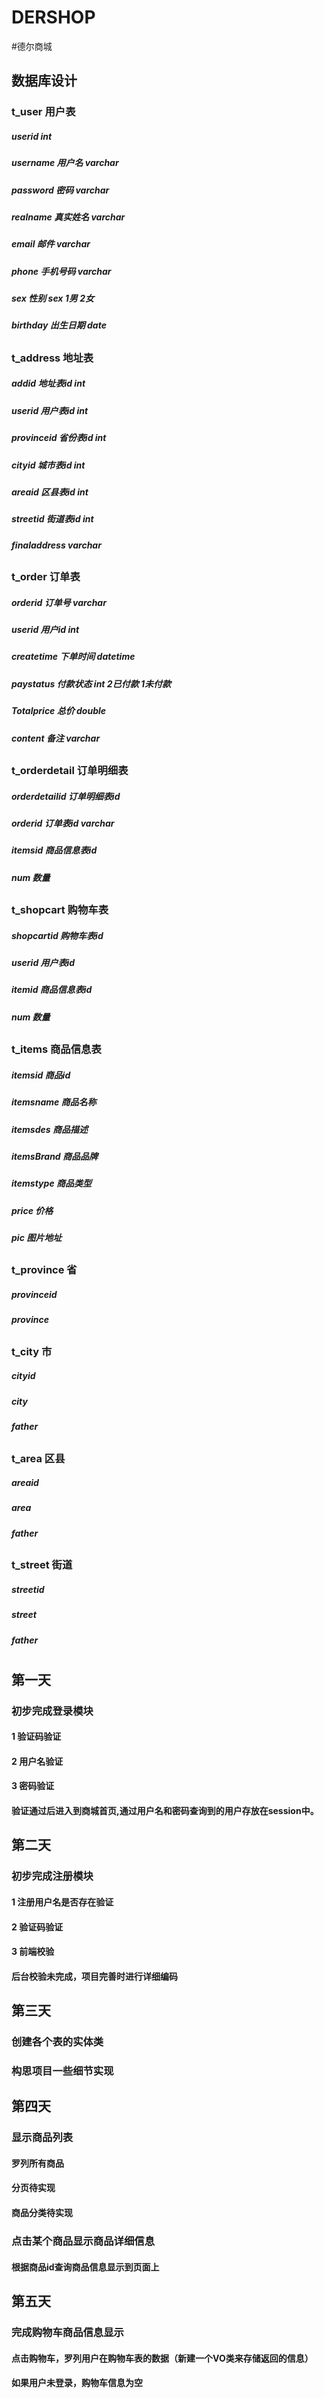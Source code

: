 # DERSHOP
#德尔商城
## 数据库设计
#### 
### t_user 用户表
##### userid         int
##### username 用户名      varchar
##### password 密码         varchar
##### realname 真实姓名   varchar
##### email 邮件                  varchar
##### phone 手机号码     varchar
##### sex 性别               sex  1男 2女
##### birthday 出生日期   date

##
### t_address 地址表
##### addid 地址表id  int
##### userid 用户表id  int
##### provinceid 省份表id   int 
##### cityid 城市表id   int 
##### areaid 区县表id   int 
##### streetid 街道表id  int
##### finaladdress   varchar

##
### t_order 订单表
##### orderid 订单号 varchar
##### userid 用户id   int 
##### createtime 下单时间  datetime
##### paystatus 付款状态 int 2已付款 1未付款
##### Totalprice 总价 double
##### content 备注 varchar
##
### t_orderdetail 订单明细表
##### orderdetailid 订单明细表id
##### orderid 订单表id varchar
##### itemsid 商品信息表id
##### num 数量
##

### t_shopcart 购物车表
##### shopcartid 购物车表id
##### userid 用户表id 
##### itemid 商品信息表id
##### num 数量
##

### t_items 商品信息表
##### itemsid 商品id
##### itemsname 商品名称
##### itemsdes 商品描述
##### itemsBrand 商品品牌
##### itemstype 商品类型
##### price 价格
##### pic 图片地址

##
### t_province 省
##### provinceid
##### province

##
### t_city 市
##### cityid
##### city
##### father
##
### t_area 区县
##### areaid
##### area
##### father
##
### t_street 街道
##### streetid
##### street
##### father

#
## 第一天 
### 初步完成登录模块
#### 1 验证码验证
#### 2 用户名验证
#### 3 密码验证
#### 验证通过后进入到商城首页,通过用户名和密码查询到的用户存放在session中。

## 第二天 
### 初步完成注册模块
#### 1 注册用户名是否存在验证
#### 2 验证码验证
#### 3 前端校验
#### 后台校验未完成，项目完善时进行详细编码

## 第三天 
### 创建各个表的实体类
### 构思项目一些细节实现

## 第四天
### 显示商品列表
#### 罗列所有商品
#### 分页待实现
#### 商品分类待实现
### 点击某个商品显示商品详细信息
#### 根据商品id查询商品信息显示到页面上

## 第五天
### 完成购物车商品信息显示
#### 点击购物车，罗列用户在购物车表的数据（新建一个VO类来存储返回的信息）
#### 如果用户未登录，购物车信息为空
